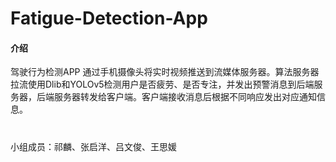 # Fatigue-Detection-App

#### 介绍
驾驶行为检测APP
通过手机摄像头将实时视频推送到流媒体服务器。算法服务器拉流使用Dlib和YOLOv5检测用户是否疲劳、是否专注，并发出预警消息到后端服务器，后端服务器转发给客户端。客户端接收消息后根据不同响应发出对应通知信息。

#
小组成员：祁麟、张启洋、吕文俊、王思媛
